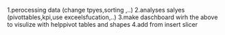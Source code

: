 1.perocessing data (change tpyes,sorting ,..)
2.analyses salyes (pivottables,kpi,use exceelsfucation,..)
3.make daschboard wirh the above to visulize with helppivot tables and shapes
4.add from insert slicer 

